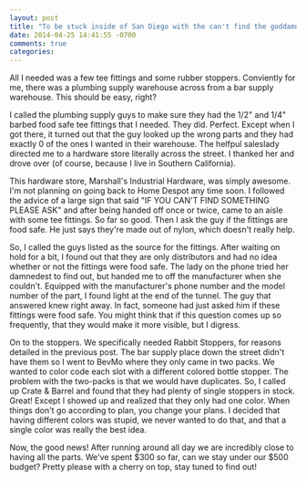 ```yaml
---
layout: post
title: "To be stuck inside of San Diego with the can't find the goddamn parts I need blues again"
date: 2014-04-25 14:41:55 -0700
comments: true
categories: 
---
```


All I needed was a few tee fittings and some rubber stoppers. Conviently for me, there was a plumbing supply warehouse across from a bar supply warehouse. This should be easy, right?
<!--more-->
I called the plumbing supply guys to make sure they had the 1/2" and 1/4" barbed food safe tee fittings that I needed. They did. Perfect. Except when I got there, it turned out that the guy looked up the wrong parts and they had exactly 0 of the ones I wanted in their warehouse. The helfpul saleslady directed me to a hardware store literally across the street. I thanked her and drove over (of course, because I live in Southern California).

This hardware store, Marshall's Industrial Hardware, was simply awesome. I'm not planning on going back to Home Despot any time soon. I followed the advice of a large sign that said "IF YOU CAN'T FIND SOMETHING PLEASE ASK" and after being handed off once or twice, came to an aisle with some tee fittings. So far so good. Then I ask the guy if the fittings are food safe. He just says they're made out of nylon, which doesn't really help.

So, I called the guys listed as the source for the fittings. After waiting on hold for a bit, I found out that they are only distributors and had no idea whether or not the fittings were food safe. The lady on the phone tried her damnedest to find out, but handed me to off the manufacturer when she couldn't. Equipped with the manufacturer's phone number and the model number of the part, I found light at the end of the tunnel. The guy that answered knew right away. In fact, someone had just asked him if these fittings were food safe. You might think that if this question comes up so frequently, that they would make it more visible, but I digress.

On to the stoppers. We specifically needed Rabbit Stoppers, for reasons detailed in the previous post. The bar supply place down the street didn't have them so I went to BevMo where they only came in two packs. We wanted to color code each slot with a different colored bottle stopper. The problem with the two-packs is that we would have duplicates. So, I called up Crate & Barrel and found that they had plenty of single stoppers in stock. Great! Except I showed up and realized that they only had one color. When things don't go according to plan, you change your plans. I decided that having different colors was stupid, we never wanted to do that, and that a single color was really the best idea.

Now, the good news! After running around all day we are incredibly close to having all the parts. We've spent $300 so far, can we stay under our $500 budget? Pretty please with a cherry on top, stay tuned to find out! 
